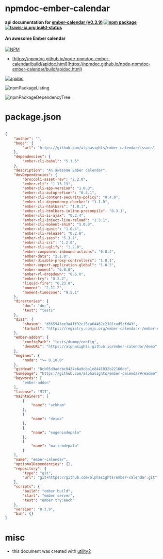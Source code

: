 # npmdoc-ember-calendar

#### api documentation for  [ember-calendar (v0.3.9)](https://github.com/alphasights/ember-calendar#readme)  [![npm package](https://img.shields.io/npm/v/npmdoc-ember-calendar.svg?style=flat-square)](https://www.npmjs.org/package/npmdoc-ember-calendar) [![travis-ci.org build-status](https://api.travis-ci.org/npmdoc/node-npmdoc-ember-calendar.svg)](https://travis-ci.org/npmdoc/node-npmdoc-ember-calendar)

#### An awesome Ember calendar

[![NPM](https://nodei.co/npm/ember-calendar.png?downloads=true&downloadRank=true&stars=true)](https://www.npmjs.com/package/ember-calendar)

- [https://npmdoc.github.io/node-npmdoc-ember-calendar/build/apidoc.html](https://npmdoc.github.io/node-npmdoc-ember-calendar/build/apidoc.html)

[![apidoc](https://npmdoc.github.io/node-npmdoc-ember-calendar/build/screenCapture.buildCi.browser.%252Ftmp%252Fbuild%252Fapidoc.html.png)](https://npmdoc.github.io/node-npmdoc-ember-calendar/build/apidoc.html)

![npmPackageListing](https://npmdoc.github.io/node-npmdoc-ember-calendar/build/screenCapture.npmPackageListing.svg)

![npmPackageDependencyTree](https://npmdoc.github.io/node-npmdoc-ember-calendar/build/screenCapture.npmPackageDependencyTree.svg)



# package.json

```json

{
    "author": "",
    "bugs": {
        "url": "https://github.com/alphasights/ember-calendar/issues"
    },
    "dependencies": {
        "ember-cli-babel": "5.1.5"
    },
    "description": "An awesome Ember calendar",
    "devDependencies": {
        "broccoli-asset-rev": "2.2.0",
        "ember-cli": "1.13.13",
        "ember-cli-app-version": "1.0.0",
        "ember-cli-autoprefixer": "0.4.1",
        "ember-cli-content-security-policy": "0.4.0",
        "ember-cli-dependency-checker": "1.1.0",
        "ember-cli-htmlbars": "1.0.1",
        "ember-cli-htmlbars-inline-precompile": "0.3.1",
        "ember-cli-ic-ajax": "0.2.4",
        "ember-cli-inject-live-reload": "1.3.1",
        "ember-cli-moment-shim": "1.0.0",
        "ember-cli-qunit": "1.0.4",
        "ember-cli-release": "0.2.8",
        "ember-cli-sass": "5.3.1",
        "ember-cli-sri": "1.2.0",
        "ember-cli-uglify": "1.2.0",
        "ember-component-inbound-actions": "0.0.4",
        "ember-data": "2.1.0",
        "ember-disable-proxy-controllers": "1.0.1",
        "ember-export-application-global": "1.0.5",
        "ember-moment": "6.0.0",
        "ember-rl-dropdown": "0.5.0",
        "ember-try": "0.2.2",
        "liquid-fire": "0.23.0",
        "moment": "2.11.2",
        "moment-timezone": "0.5.1"
    },
    "directories": {
        "doc": "doc",
        "test": "tests"
    },
    "dist": {
        "shasum": "d665941ee3a4ff32c15ea04462c2101cad5cfd43",
        "tarball": "https://registry.npmjs.org/ember-calendar/-/ember-calendar-0.3.9.tgz"
    },
    "ember-addon": {
        "configPath": "tests/dummy/config",
        "demoURL": "https://alphasights.github.io/ember-calendar/demo"
    },
    "engines": {
        "node": ">= 0.10.0"
    },
    "gitHead": "8cb05d9adcbc8424e6a9cba1e8441032b22160de",
    "homepage": "https://github.com/alphasights/ember-calendar#readme",
    "keywords": [
        "ember-addon"
    ],
    "license": "MIT",
    "maintainers": [
        {
            "name": "arkham"
        },
        {
            "name": "deioo"
        },
        {
            "name": "eugeniodepalo"
        },
        {
            "name": "matteodepalo"
        }
    ],
    "name": "ember-calendar",
    "optionalDependencies": {},
    "repository": {
        "type": "git",
        "url": "git+https://github.com/alphasights/ember-calendar.git"
    },
    "scripts": {
        "build": "ember build",
        "start": "ember server",
        "test": "ember try:each"
    },
    "version": "0.3.9",
    "bin": {}
}
```



# misc
- this document was created with [utility2](https://github.com/kaizhu256/node-utility2)
